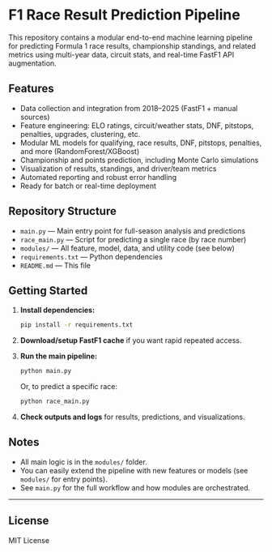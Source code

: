 # F1 Race Result Prediction Pipeline

This repository contains a modular end-to-end machine learning pipeline for predicting Formula 1 race results, championship standings, and related metrics using multi-year data, circuit stats, and real-time FastF1 API augmentation.

## Features

- Data collection and integration from 2018–2025 (FastF1 + manual sources)
- Feature engineering: ELO ratings, circuit/weather stats, DNF, pitstops, penalties, upgrades, clustering, etc.
- Modular ML models for qualifying, race results, DNF, pitstops, penalties, and more (RandomForest/XGBoost)
- Championship and points prediction, including Monte Carlo simulations
- Visualization of results, standings, and driver/team metrics
- Automated reporting and robust error handling
- Ready for batch or real-time deployment

## Repository Structure

- `main.py` — Main entry point for full-season analysis and predictions
- `race_main.py` — Script for predicting a single race (by race number)
- `modules/` — All feature, model, data, and utility code (see below)
- `requirements.txt` — Python dependencies
- `README.md` — This file

## Getting Started

1. **Install dependencies:**
   ```bash
   pip install -r requirements.txt
   ```

2. **Download/setup FastF1 cache** if you want rapid repeated access.

3. **Run the main pipeline:**
   ```bash
   python main.py
   ```

   Or, to predict a specific race:
   ```bash
   python race_main.py
   ```

4. **Check outputs and logs** for results, predictions, and visualizations.

## Notes

- All main logic is in the `modules/` folder.
- You can easily extend the pipeline with new features or models (see `modules/` for entry points).
- See `main.py` for the full workflow and how modules are orchestrated.

---

## License

MIT License
